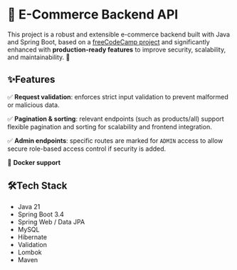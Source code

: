 # 🛒 E-Commerce Backend API

This project is a robust and extensible e-commerce backend built with Java and Spring Boot, based on a [freeCodeCamp project](https://www.youtube.com/watch?v=oGhc5Z-WJSw) and significantly enhanced with **production-ready features** to improve security, scalability, and maintainability. 🚀

## ✨Features

✅ **Request validation**: enforces strict input validation to prevent malformed or malicious data.

✅ **Pagination & sorting**: relevant endpoints (such as products/all) support flexible pagination and sorting for scalability and frontend integration.

✅ **Admin endpoints**: specific routes are marked for `ADMIN` access to allow secure role-based access control if security is added.

🐳 **Docker support**

## 🛠️Tech Stack

- Java 21
- Spring Boot 3.4
- Spring Web / Data JPA
- MySQL
- Hibernate
- Validation
- Lombok
- Maven
